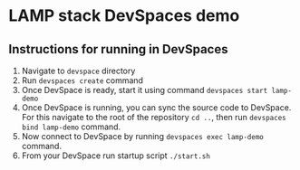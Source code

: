 # LAMP stack DevSpaces demo

## Instructions for running in DevSpaces

1. Navigate to `devspace` directory
2. Run `devspaces create` command
3. Once DevSpace is ready, start it using command `devspaces start lamp-demo`
4. Once DevSpace is running, you can sync the source code to DevSpace. For this navigate to the root of the repository `cd ..`, then run `devspaces bind lamp-demo` command.
5. Now connect to DevSpace by running `devspaces exec lamp-demo` command.
6. From your DevSpace run startup script `./start.sh`
